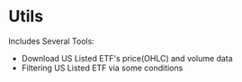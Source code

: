 # Utils

Includes Several Tools:

- Download US Listed ETF's price(OHLC) and volume data
- Filtering US Listed ETF via some conditions
